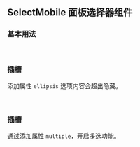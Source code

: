 <div class="demo-header">
<p class="overviewicon">
  <span class="wapi-ui-select-mobile"/>
</p>
 
## SelectMobile 面板选择器组件
 
<nova-uxlink widget-name="SelectMobile"></nova-uxlink>
</div>
 
### 基本用法
 
<nova-demo-view link="select-mobile/basic-usage.vue"></nova-demo-view>
 
<br />
 
### 插槽
 
添加属性 `ellipsis` 选项内容会超出隐藏。
<nova-demo-view link="select-mobile/ellipsis.vue"></nova-demo-view>
 
<br />
 
### 插槽
 
通过添加属性 `multiple`，开启多选功能。
<nova-demo-view link="select-mobile/multiple.vue"></nova-demo-view>
 
<br />